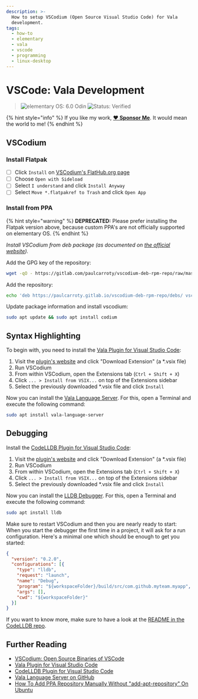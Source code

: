 ```yaml
---
description: >-
  How to setup VSCodium (Open Source Visual Studio Code) for Vala
  development.
tags:
  - how-to
  - elementary
  - vala
  - vscode
  - programming
  - linux-desktop
---
```


# VSCode: Vala Development

> ![elementary OS: 6.0 Odin](https://img.shields.io/badge/elementary%C2%A0OS-6.0%20Odin-007aff)
> ![Status: Verified](https://img.shields.io/badge/status-verified-58c633)

{% hint style="info" %}
If you like my work, [**❤️ Sponsor Me**](https://github.com/sponsors/marbetschar). It would mean the world to me!
{% endhint %}

## VSCodium

### Install Flatpak

* [ ] Click `Install` on [VSCodium's FlatHub.org page](https://flathub.org/apps/details/com.vscodium.codium)
* [ ] Choose `Open with Sideload`
* [ ] Select `I understand` and click `Install Anyway`
* [ ] Select `Move *.flatpakref to Trash` and click `Open App`

### Install from PPA

{% hint style="warning" %}
**DEPRECATED:** Please prefer installing the Flatpak version above, because custom PPA's are not officially supported on elementary OS.
{% endhint %}

_Install VSCodium from deb package (as documented on [the official website](https://vscodium.com/#install))._

Add the GPG key of the repository:

```bash
wget -qO - https://gitlab.com/paulcarroty/vscodium-deb-rpm-repo/raw/master/pub.gpg | gpg --dearmor | sudo dd of=/etc/apt/trusted.gpg.d/vscodium.gpg
```

Add the repository:

```bash
echo 'deb https://paulcarroty.gitlab.io/vscodium-deb-rpm-repo/debs/ vscodium main' | sudo tee --append /etc/apt/sources.list.d/vscodium.list
```

Update package information and install vscodium:

```bash
sudo apt update && sudo apt install codium
```

## Syntax Highlighting

To begin with, you need to install the [Vala Plugin for Visual Studio Code](https://marketplace.visualstudio.com/items?itemName=prince781.vala):

1. Visit the [plugin's website](https://marketplace.visualstudio.com/items?itemName=prince781.vala) and click "Download Extension" \(a \*.vsix file\)
2. Run VSCodium
3. From within VSCodium, open the Extensions tab \(`Ctrl + Shift + X`\)
4. Click `... > Install from VSIX...` on top of the Extensions sidebar
5. Select the previously downloaded \*.vsix file and click `Install`

Now you can install the [Vala Language Server](https://github.com/benwaffle/vala-language-server). For this, open a Terminal and execute the following command:

```bash
sudo apt install vala-language-server
```

## Debugging

Install the [CodeLLDB Plugin for Visual Studio Code](https://marketplace.visualstudio.com/items?itemName=vadimcn.vscode-lldb):

1. Visit the [plugin's website](https://marketplace.visualstudio.com/items?itemName=vadimcn.vscode-lldb) and click "Download Extension" \(a \*.vsix file\)
2. Run VSCodium
3. From within VSCodium, open the Extensions tab \(`Ctrl + Shift + X`\)
4. Click `... > Install from VSIX...` on top of the Extensions sidebar
5. Select the previously downloaded \*.vsix file and click `Install`

Now you can install the [LLDB Debugger](https://lldb.llvm.org/). For this, open a Terminal and execute the following command:

```bash
sudo apt install lldb
```

Make sure to restart VSCodium and then you are nearly ready to start: When you start the debugger the first time in a project, it will ask for a run configuration.
Here's a minimal one which should be enough to get you started:

```json
{
  "version": "0.2.0",
  "configurations": [{
    "type": "lldb",
    "request": "launch",
    "name": "Debug",
    "program": "${workspaceFolder}/build/src/com.github.myteam.myapp",
    "args": [],
    "cwd": "${workspaceFolder}"
  }]
}
```

If you want to know more, make sure to have a look at the [README in the CodeLLDB repo](https://github.com/vadimcn/vscode-lldb).

## Further Reading

* [VSCodium: Open Source Binaries of VSCode](https://vscodium.com/)
* [Vala Plugin for Visual Studio Code](https://github.com/prince781/vala-vscode)
* [CodeLLDB Plugin for Visual Studio Code](https://github.com/vadimcn/vscode-lldb)
* [Vala Language Server on GitHub](https://github.com/benwaffle/vala-language-server)
* [How To Add PPA Repository Manually Without "add-apt-repository" On Ubuntu](https://blog.zackad.dev/en/2017/08/17/add-ppa-simple-way.html)
